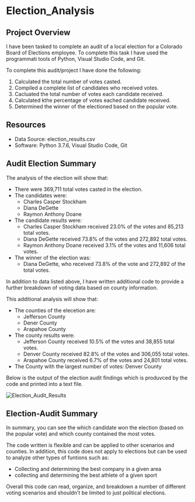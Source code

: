 # Election_Analysis

## Project Overview
I have been tasked to complete an audit of a local election for a Colorado Board of Elections employee. To complete this task I have used the programmati tools of Python, Visual Studio Code, and Git.

To complete this audit/project I have done the following:
1. Calculated the total number of votes casted.
2. Compiled a complete list of candidates who received votes.
3. Cacluated the total number of votes each candidate received.
4. Calculated kthe percentage of votes eached candidate received.
5. Determined the winner of the electioned based on the popular vote.

## Resources
- Data Source: election_results.csv
- Software: Python 3.7.6, Visual Studio Code, Git

## Audit Election Summary
The analysis of the election will show that:
- There were 369,711 total votes casted in the election.
- The candidates were:
  - Charles Casper Stockham
  - Diana DeGette
  - Raymon Anthony Doane
- The candidate results were:
  - Charles Casper Stockham received 23.0% of the votes and 85,213 total votes.
  - Diana DeGette received 73.8% of the votes and 272,892 total votes.
  - Raymon Anthony Doane received 3.1% of the votes and 11,606 total votes.
- The winner of the election was:
  - Diana DeGette, who received 73.8% of the vote and 272,892 of the total votes.

In addition to data listed above, I have written additional code to provide a further breakdown of voting data based on county information.

This additional analysis will show that:
- The counties of the elecetion are:
  - Jefferson County
  - Dener County
  - Arapahoe County
- The county results were:
  - Jefferson County received 10.5% of the votes and 38,855 total votes.
  - Denver County received 82.8% of the votes and 306,055 total votes.
  - Arapahoe County received 6.7% of the votes and 24,801 total votes.
- The County with the largest number of votes: Denver County

Below is the output of the election audit findings which is produvced by the code and printed into a text file.

![Election_Audit_Results](https://user-images.githubusercontent.com/107579508/177593520-e262cb4b-1fac-4165-83df-b373912b8c8b.png)

## Election-Audit Summary

In summary, you can see the which candidate won the election (based on the popular vote) and which county contained the most votes. 

The code written is flexible and can be applied to other scenarios and counties. In addition, this code does not apply to elections but can be used to analyze other types of funtions such as:

  - Collecting and determining the best company in a given area
  - collecting and determining the best athlete of a given sport
  
Overall this code can read, organize, and breakdown a number of different voting scenarios and shouldn't be limited to just political elections.
